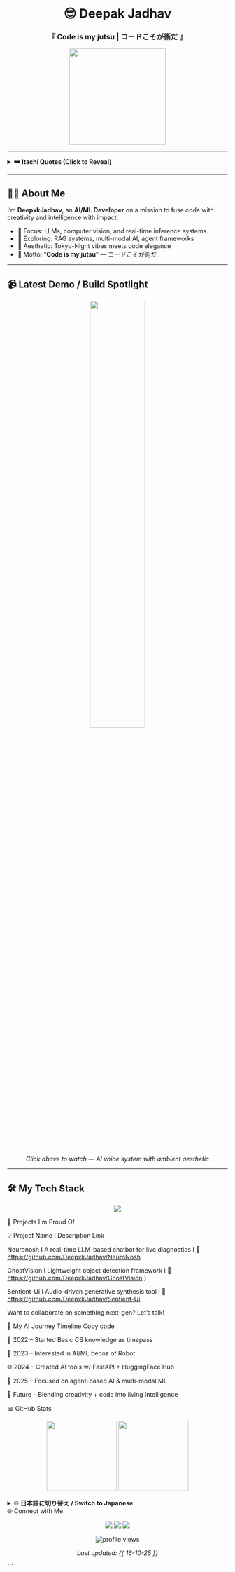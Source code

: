  <!-- HEADER -->
<h1 align="center">😎 Deepak Jadhav </h1>
<h3 align="center">『 Code is my jutsu | コードこそが術だ 』</h3>

<p align="center">
  <img src="https://media.tenor.com/NXQY-WnZC4UAAAAC/itachi.gif    " width="220"/>
</p>

---

<!-- QUOTES -->
<details>
  <summary><strong>🕶️ Itachi Quotes (Click to Reveal)</strong></summary>
  <br>
  <blockquote><strong>「現実を見ろ。幻に生きるな。」</strong><br><em>See reality. Don't live in illusion.</em></blockquote>
  <blockquote><strong>「お前の目には一体何が見えている？」</strong><br><em>What do your eyes truly see?</em></blockquote>
  <blockquote><strong>「憎しみは憎しみしか生まない。」</strong><br><em>Hatred only breeds hatred.</em></blockquote>
</details>

---

<!-- INTRO -->
## 👨‍💻 About Me

I’m **DeepxkJadhav**, an **AI/ML Developer** on a mission to fuse code with creativity and intelligence with impact.

- 🎯 Focus: LLMs, computer vision, and real-time inference systems
- 🧪 Exploring: RAG systems, multi-modal AI, agent frameworks
- 🌌 Aesthetic: Tokyo-Night vibes meets code elegance
- 📍 Motto: “**Code is my jutsu**” — コードこそが術だ

---

<!-- VIDEO EMBED -->
## 📹 Latest Demo / Build Spotlight

<p align="center">
  <a href="https://youtu.be/LZ-mkhb-IzQ?si=NhMd6ObTlASUpTnq" target="_blank">
    <img src="    https://img.youtube.com/vi/LZ-mkhb-IzQ/0.jpg    " width="50%">
  </a><br>
  <em>Click above to watch — AI voice system with ambient aesthetic</em>
</p>

---

<!-- TECH STACK -->
## 🛠️ My Tech Stack


<p align="center"> <img src="https://skillicons.dev/icons?i=python,tensorflow,pytorch,docker,fastapi,git,linux,opencv,vscode&theme=dark" /> </p>
<!-- PROJECTS -->

🚀 Projects I'm Proud Of

💡 Project Name	   I     Description	                                                 Link

Neuronosh          I   A real-time LLM-based chatbot for live diagnostics	   I     🔗     https://github.com/DeepxkJadhav/NeuroNosh    

GhostVision	       I   Lightweight object detection framework	               I     🔗 https://github.com/DeepxkJadhav/GhostVision    )

Sentient-Ui        I   Audio-driven generative synthesis tool	               I     🔗 https://github.com/DeepxkJadhav/Sentient-Ui    

Want to collaborate on something next-gen? Let’s talk!

<!-- TIMELINE -->

📜 My AI Journey Timeline
Copy code

🧱 2022 – Started Basic CS knowledge as timepass

🤖 2023 – Interested in AI/ML becoz of Robot

🌐 2024 – Created AI tools w/ FastAPI + HuggingFace Hub

🧠 2025 – Focused on agent-based AI & multi-modal ML

🔮 Future – Blending creativity + code into living intelligence
    
<!-- STATS -->

📊 GitHub Stats 

<p align="center"> <img src="https://github-readme-stats.vercel.app/api?username=DeepxkJadhav&show_icons=true&theme=tokyonight&hide_border=true&count_private=true" height="160"/> <img src="    https://github-readme-stats.vercel.app/api/top-langs/?username=DeepxkJadhav&layout=compact&theme=tokyonight&hide_border=true" height="160"/> </p>
<!-- LANGUAGE SWITCHER (SIMPLIFIED) --> <details> <summary>🌐 <strong>日本語に切り替え / Switch to Japanese</strong></summary> <br>

  🧠 AI/ML 開発者「ディーパック・ジャーダヴ」です。
🔥 コードこそが術 — スタイル、知識、力の融合。
🤖 LLMs, Vision AI, FastAPIなどに特化。
🔮 未来：コードと創造性のシンクロ。

</details>
<!-- CONNECT -->
🌐 Connect with Me
<p align="center"> <a href="    https://www.linkedin.com/in/deepak-jadhav-9aa508336/    " target="_blank"> <img src="https://img.shields.io/badge/LinkedIn-Deepak%20Jadhav-blue?style=for-the-badge&logo=linkedin" /> </a> <a href="    https://github.com/DeepxkJadhav    " target="_blank"> <img src="https://img.shields.io/badge/GitHub-DeepxkJadhav-181717?style=for-the-badge&logo=github" /> </a> <a href="    https://www.instagram.com/deepxk_jadhav    " target="_blank"> <img src="https://img.shields.io/badge/Instagram-@deepxk_jadhav-E4405F?style=for-the-badge&logo=instagram&logoColor=white" /> </a> </p>
<!-- FOOTER --> <p align="center"> <img src="    https://komarev.com/ghpvc/?username=DeepxkJadhav&style=flat-square&color=blue" alt="profile views" /> </p> <p align="center"><em>Last updated: {{ 16-10-25 }}</em></p> ```  
   
